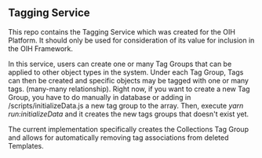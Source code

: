 ## Tagging Service

This repo contains the Tagging Service which was created for the OIH Platform. It should only be used for consideration of its value for inclusion in the OIH Framework.

In this service, users can create one or many Tag Groups that can be applied to other object types in the system. Under each Tag Group, Tags can then be created and specific objects may be tagged with one or many tags. (many-many relationship). Right now, if you want to create a new Tag Group, you have to do manually in database or adding in /scripts/initializeData.js a new tag group to the array. Then, execute _yarn run:initializeData_ and it creates the new tags groups that doesn't exist yet.

The current implementation specifically creates the Collections Tag Group and allows for automatically removing tag associations from deleted Templates.
